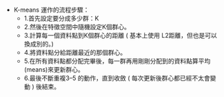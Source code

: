 #
- K-means 運作的流程步驟：
  - 1.首先設定要分成多少群：K
  - 2.然後在特徵空間中隨機設定K個群心。
  - 3.計算每一個資料點到K個群心的距離 ( 基本上使用 L2距離，但也是可以換成別的。)
  - 4.將資料點分給距離最近的那個群心。
  - 5.在所有資料點都分配完畢後，每一群再用剛剛分配到的資料點算平均(means)來更新群心。
  - 6.最後不斷重複3–5 的動作，直到收斂 ( 每次更新後群心都已經不太會變動 ) 後結束。

